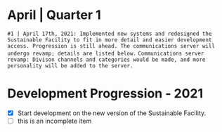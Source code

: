 # April | Quarter 1
```#1 | April 17th, 2021: Implemented new systems and redesigned the Sustainable Facility to fit in more detail and easier development access. Progression is still ahead. The communications server will undergo revamp; details are listed below.```
```Communications server revamp: Divison channels and categories would be made, and more personality will be added to the server.``` 

# Development Progression - 2021

- [x] Start development on the new version of the Sustainable Facility.  
- [ ] this is an incomplete item
